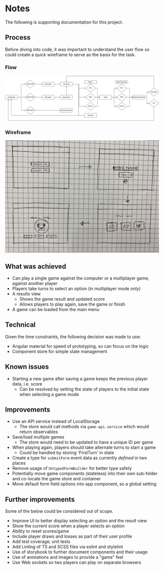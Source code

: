 # Notes

The following is supporting documentation for this project.

## Process

Before diving into code, it was important to understand the user flow so could create a quick wireframe to serve as the basis for the task.

### Flow

![flow chart](/flow-chart.png)

### Wireframe

![wireframe](/wireframe.png)

## What was achieved

- Can play a single game against the computer or a multiplayer game, against another player
- Players take turns to select an option (in multiplayer mode only)
- A results view
  - Shows the game result and updated score
  - Allows players to play again, save the game or finish
- A game can be loaded from the main menu

## Technical

Given the time constraints, the following decision was made to use:

- Angular material for speed of prototyping, so can focus on the logic
- Component store for simple state management

## Known issues

- Starting a new game after saving a game keeps the previous player data, i.e. score
  - Can be resolved by setting the state of players to the initial state when selecting a game mode

## Improvements

- Use an API service instead of LocalStorage
  - The store would call methods via `game-api.service` which would return observables
- Save/load multiple games
  - The store would need to be updated to have a unique ID per game
- When playing again, players should take alternate turns to start a game
  - Could be handled by storing 'FirstTurn' in state
- Create a type for `submitForm` event data as currently _defined_ in two places
- Remove usage of `UntypedFormBuilder` for better type safety
- Potentially move game components (stateless) into their own sub-folder and co-locate the game store and container
- Move default form field options into app component, so a global setting

## Further improvements

Some of the below could be considered out of scope.

- Improve UI to better display selecting an option and the result view
- Show the current score when a player selects an option
- Ability to reset scores/game
- Include player draws and losses as part of their user profile
- Add test coverage; unit tests
- Add Linting of TS and SCSS files via eslint and stylelint
- Use of storybook to further document components and their usage
- Use of animations and images to provide a "game" feel
- Use Web sockets so two players can play on separate browsers
